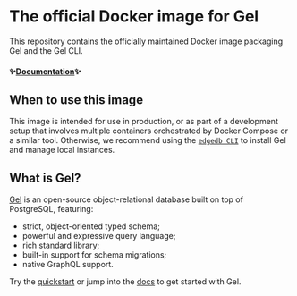 # The official Docker image for Gel

This repository contains the officially maintained Docker image packaging
Gel and the Gel CLI.

#### ✨[Documentation](https://www.edgedb.com/docs/guides/deployment/docker)✨

## When to use this image

This image is intended for use in production, or as part of a
development setup that involves multiple containers orchestrated by
Docker Compose or a similar tool. Otherwise, we recommend using the [`edgedb CLI`](https://www.edgedb.com/docs/guides/quickstart) to install Gel and
manage local instances.

## What is Gel?

[Gel](https://www.geldata.com) is an open-source object-relational database
built on top of PostgreSQL, featuring:

- strict, object-oriented typed schema;
- powerful and expressive query language;
- rich standard library;
- built-in support for schema migrations;
- native GraphQL support.

Try the [quickstart](https://docs.geldata.com/guides/quickstart) or jump into the [docs](https://www.geldata.com/) to get started with Gel.
